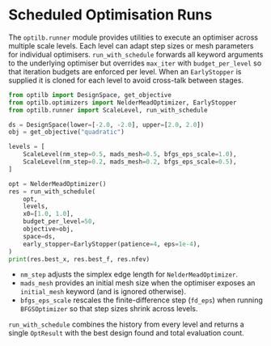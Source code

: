 # Scheduled Optimisation Runs

The `optilb.runner` module provides utilities to execute an optimiser across
multiple scale levels. Each level can adapt step sizes or mesh parameters for
individual optimisers. `run_with_schedule` forwards all keyword arguments to the
underlying optimiser but overrides `max_iter` with `budget_per_level` so that
iteration budgets are enforced per level. When an `EarlyStopper` is supplied it
is cloned for each level to avoid cross-talk between stages.

```python
from optilb import DesignSpace, get_objective
from optilb.optimizers import NelderMeadOptimizer, EarlyStopper
from optilb.runner import ScaleLevel, run_with_schedule

ds = DesignSpace(lower=[-2.0, -2.0], upper=[2.0, 2.0])
obj = get_objective("quadratic")

levels = [
    ScaleLevel(nm_step=0.5, mads_mesh=0.5, bfgs_eps_scale=1.0),
    ScaleLevel(nm_step=0.2, mads_mesh=0.2, bfgs_eps_scale=0.5),
]

opt = NelderMeadOptimizer()
res = run_with_schedule(
    opt,
    levels,
    x0=[1.0, 1.0],
    budget_per_level=50,
    objective=obj,
    space=ds,
    early_stopper=EarlyStopper(patience=4, eps=1e-4),
)
print(res.best_x, res.best_f, res.nfev)
```

- `nm_step` adjusts the simplex edge length for `NelderMeadOptimizer`.
- `mads_mesh` provides an initial mesh size when the optimiser exposes an
  `initial_mesh` keyword (and is ignored otherwise).
- `bfgs_eps_scale` rescales the finite-difference step (`fd_eps`) when running
  `BFGSOptimizer` so that step sizes shrink across levels.

`run_with_schedule` combines the history from every level and returns a single
`OptResult` with the best design found and total evaluation count.

